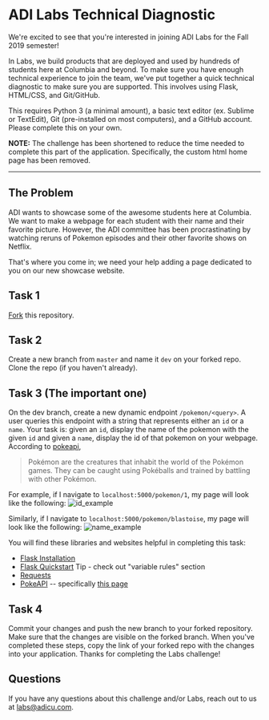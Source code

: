 ADI Labs Technical Diagnostic
===================

We're excited to see that you're interested in joining ADI Labs for the Fall 2019 semester!

In Labs, we build products that are deployed and used by hundreds of students here at Columbia and beyond. To make sure you have enough technical experience to join the team, we've put together a quick technical diagnostic to make sure you are supported. This involves using Flask, HTML/CSS, and Git/GitHub.

This requires Python 3 (a minimal amount), a basic text editor (ex. Sublime or TextEdit), Git (pre-installed on most computers), and a GitHub account. Please complete this on your own.


**NOTE:** The challenge has been shortened to reduce the time needed to complete this part of the application. Specifically, the custom html home page has been removed.

----------


The Problem
-------------
ADI wants to showcase some of the awesome students here at Columbia. We want to make a webpage for each student with their name and their favorite picture. However, the ADI committee has been procrastinating by watching reruns of Pokemon episodes and their other favorite shows on Netflix.

That's where you come in; we need your help adding a page dedicated to you on our new showcase website.

Task 1
-------------
[Fork](https://help.github.com/en/articles/fork-a-repo) this repository.

Task 2
-------------

Create a new branch from `master` and name it `dev` on your forked repo. Clone the repo (if you haven't already).

Task 3 (The important one)
-------------

On the dev branch, create a new dynamic endpoint `/pokemon/<query>`. A user queries this endpoint with a string that represents either an `id` or a `name`. Your task is: given an `id`, display the name of the pokemon with the given `id` and given a `name`, display the id of that pokemon on your webpage. According to [pokeapi](https://www.pokeapi.co/),
> Pokémon are the creatures that inhabit the world of the Pokémon games. They can be caught using Pokéballs and trained by battling with other Pokémon.

For example, if I navigate to `localhost:5000/pokemon/1`, my page will look like the following:
![id_example](images/id.png)

Similarly, if I navigate to `localhost:5000/pokemon/blastoise`, my page will look like the following:
![name_example](images/name.png)

You will find these libraries and websites helpful in completing this task:
- [Flask Installation](http://flask.palletsprojects.com/en/1.1.x/installation/#)
- [Flask Quickstart](http://flask.palletsprojects.com/en/1.1.x/quickstart/#) Tip - check out "variable rules" section
- [Requests](http://docs.python-requests.org/en/master/)
- [PokeAPI](https://www.pokeapi.co/) -- specifically [this page](https://www.pokeapi.co/docsv2/#pokemon)


Task 4
-------------
Commit your changes and push the new branch to your forked repository. Make sure that the changes are visible on the forked branch. When you've completed these steps, copy the link of your forked repo with the changes into your application. Thanks for completing the Labs challenge!


Questions
-------------

If you have any questions about this challenge and/or Labs, reach out to us at [labs@adicu.com](mailto:labs@adicu.com).
